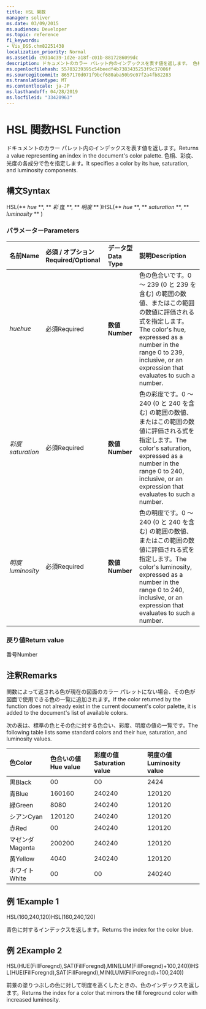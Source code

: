```yaml
---
title: HSL 関数
manager: soliver
ms.date: 03/09/2015
ms.audience: Developer
ms.topic: reference
f1_keywords:
- Vis_DSS.chm82251438
localization_priority: Normal
ms.assetid: c9314c39-1d2e-a18f-c01b-8817286099dc
description: ドキュメントのカラー パレット内のインデックスを表す値を返します。 色相、彩度、光度の各成分で色を指定します。
ms.openlocfilehash: 55703239395c54beedf4b7383435253f9c37006f
ms.sourcegitcommit: 8657170d071f9bcf680aba50b9c07f2a4fb82283
ms.translationtype: MT
ms.contentlocale: ja-JP
ms.lasthandoff: 04/28/2019
ms.locfileid: "33420963"
---
```

# <a name="hsl-function"></a><span data-ttu-id="8b665-104">HSL 関数</span><span class="sxs-lookup"><span data-stu-id="8b665-104">HSL Function</span></span>

<span data-ttu-id="8b665-105">ドキュメントのカラー パレット内のインデックスを表す値を返します。</span><span class="sxs-lookup"><span data-stu-id="8b665-105">Returns a value representing an index in the document's color palette.</span></span> <span data-ttu-id="8b665-106">色相、彩度、光度の各成分で色を指定します。</span><span class="sxs-lookup"><span data-stu-id="8b665-106">It specifies a color by its hue, saturation, and luminosity components.</span></span>
  
## <a name="syntax"></a><span data-ttu-id="8b665-107">構文</span><span class="sxs-lookup"><span data-stu-id="8b665-107">Syntax</span></span>

<span data-ttu-id="8b665-108">HSL(\*\* *hue* \*\*, \*\* *彩* 度 \*\*, \*\* *明度* \*\* )</span><span class="sxs-lookup"><span data-stu-id="8b665-108">HSL(\*\* *hue* \*\*, \*\* *saturation* \*\*, \*\* *luminosity* \*\* )</span></span> 
  
### <a name="parameters"></a><span data-ttu-id="8b665-109">パラメーター</span><span class="sxs-lookup"><span data-stu-id="8b665-109">Parameters</span></span>

|<span data-ttu-id="8b665-110">**名前**</span><span class="sxs-lookup"><span data-stu-id="8b665-110">**Name**</span></span>|<span data-ttu-id="8b665-111">**必須 / オプション**</span><span class="sxs-lookup"><span data-stu-id="8b665-111">**Required/Optional**</span></span>|<span data-ttu-id="8b665-112">**データ型**</span><span class="sxs-lookup"><span data-stu-id="8b665-112">**Data Type**</span></span>|<span data-ttu-id="8b665-113">**説明**</span><span class="sxs-lookup"><span data-stu-id="8b665-113">**Description**</span></span>|
|:-----|:-----|:-----|:-----|
| <span data-ttu-id="8b665-114">_hue_</span><span class="sxs-lookup"><span data-stu-id="8b665-114">_hue_</span></span> <br/> |<span data-ttu-id="8b665-115">必須</span><span class="sxs-lookup"><span data-stu-id="8b665-115">Required</span></span>  <br/> |<span data-ttu-id="8b665-116">**数値**</span><span class="sxs-lookup"><span data-stu-id="8b665-116">**Number**</span></span> <br/> |<span data-ttu-id="8b665-117">色の色合いです。0 ～ 239 (0 と 239 を含む) の範囲の数値、またはこの範囲の数値に評価される式を指定します。</span><span class="sxs-lookup"><span data-stu-id="8b665-117">The color's hue, expressed as a number in the range 0 to 239, inclusive, or an expression that evaluates to such a number.</span></span>  <br/> |
| <span data-ttu-id="8b665-118">_彩度_</span><span class="sxs-lookup"><span data-stu-id="8b665-118">_saturation_</span></span> <br/> |<span data-ttu-id="8b665-119">必須</span><span class="sxs-lookup"><span data-stu-id="8b665-119">Required</span></span>  <br/> |<span data-ttu-id="8b665-120">**数値**</span><span class="sxs-lookup"><span data-stu-id="8b665-120">**Number**</span></span> <br/> |<span data-ttu-id="8b665-121">色の彩度です。0 ～ 240 (0 と 240 を含む) の範囲の数値、またはこの範囲の数値に評価される式を指定します。</span><span class="sxs-lookup"><span data-stu-id="8b665-121">The color's saturation, expressed as a number in the range 0 to 240, inclusive, or an expression that evaluates to such a number.</span></span>  <br/> |
| <span data-ttu-id="8b665-122">_明度_</span><span class="sxs-lookup"><span data-stu-id="8b665-122">_luminosity_</span></span> <br/> |<span data-ttu-id="8b665-123">必須</span><span class="sxs-lookup"><span data-stu-id="8b665-123">Required</span></span>  <br/> |<span data-ttu-id="8b665-124">**数値**</span><span class="sxs-lookup"><span data-stu-id="8b665-124">**Number**</span></span> <br/> | <span data-ttu-id="8b665-125">色の明度です。0 ～ 240 (0 と 240 を含む) の範囲の数値、またはこの範囲の数値に評価される式を指定します。</span><span class="sxs-lookup"><span data-stu-id="8b665-125">The color's luminosity, expressed as a number in the range 0 to 240, inclusive, or an expression that evaluates to such a number.</span></span>  <br/> |
   
### <a name="return-value"></a><span data-ttu-id="8b665-126">戻り値</span><span class="sxs-lookup"><span data-stu-id="8b665-126">Return value</span></span>

<span data-ttu-id="8b665-127">番号</span><span class="sxs-lookup"><span data-stu-id="8b665-127">Number</span></span>
  
## <a name="remarks"></a><span data-ttu-id="8b665-128">注釈</span><span class="sxs-lookup"><span data-stu-id="8b665-128">Remarks</span></span>

<span data-ttu-id="8b665-129">関数によって返される色が現在の図面のカラー パレットにない場合、その色が図面で使用できる色の一覧に追加されます。</span><span class="sxs-lookup"><span data-stu-id="8b665-129">If the color returned by the function does not already exist in the current document's color palette, it is added to the document's list of available colors.</span></span> 
  
<span data-ttu-id="8b665-130">次の表は、標準の色とその色に対する色合い、彩度、明度の値の一覧です。</span><span class="sxs-lookup"><span data-stu-id="8b665-130">The following table lists some standard colors and their hue, saturation, and luminosity values.</span></span> 
  
|<span data-ttu-id="8b665-131">**色**</span><span class="sxs-lookup"><span data-stu-id="8b665-131">**Color**</span></span>|<span data-ttu-id="8b665-132">**色合いの値**</span><span class="sxs-lookup"><span data-stu-id="8b665-132">**Hue value**</span></span>|<span data-ttu-id="8b665-133">**彩度の値**</span><span class="sxs-lookup"><span data-stu-id="8b665-133">**Saturation value**</span></span>|<span data-ttu-id="8b665-134">**明度の値**</span><span class="sxs-lookup"><span data-stu-id="8b665-134">**Luminosity value**</span></span>|
|:-----|:-----|:-----|:-----|
|<span data-ttu-id="8b665-135">黒</span><span class="sxs-lookup"><span data-stu-id="8b665-135">Black</span></span>  <br/> |<span data-ttu-id="8b665-136">0</span><span class="sxs-lookup"><span data-stu-id="8b665-136">0</span></span>  <br/> |<span data-ttu-id="8b665-137">0</span><span class="sxs-lookup"><span data-stu-id="8b665-137">0</span></span>  <br/> |<span data-ttu-id="8b665-138">24</span><span class="sxs-lookup"><span data-stu-id="8b665-138">24</span></span>  <br/> |
|<span data-ttu-id="8b665-139">青</span><span class="sxs-lookup"><span data-stu-id="8b665-139">Blue</span></span>  <br/> |<span data-ttu-id="8b665-140">160</span><span class="sxs-lookup"><span data-stu-id="8b665-140">160</span></span>  <br/> |<span data-ttu-id="8b665-141">240</span><span class="sxs-lookup"><span data-stu-id="8b665-141">240</span></span>  <br/> |<span data-ttu-id="8b665-142">120</span><span class="sxs-lookup"><span data-stu-id="8b665-142">120</span></span>  <br/> |
|<span data-ttu-id="8b665-143">緑</span><span class="sxs-lookup"><span data-stu-id="8b665-143">Green</span></span>  <br/> |<span data-ttu-id="8b665-144">80</span><span class="sxs-lookup"><span data-stu-id="8b665-144">80</span></span>  <br/> |<span data-ttu-id="8b665-145">240</span><span class="sxs-lookup"><span data-stu-id="8b665-145">240</span></span>  <br/> |<span data-ttu-id="8b665-146">120</span><span class="sxs-lookup"><span data-stu-id="8b665-146">120</span></span>  <br/> |
|<span data-ttu-id="8b665-147">シアン</span><span class="sxs-lookup"><span data-stu-id="8b665-147">Cyan</span></span>  <br/> |<span data-ttu-id="8b665-148">120</span><span class="sxs-lookup"><span data-stu-id="8b665-148">120</span></span>  <br/> |<span data-ttu-id="8b665-149">240</span><span class="sxs-lookup"><span data-stu-id="8b665-149">240</span></span>  <br/> |<span data-ttu-id="8b665-150">120</span><span class="sxs-lookup"><span data-stu-id="8b665-150">120</span></span>  <br/> |
|<span data-ttu-id="8b665-151">赤</span><span class="sxs-lookup"><span data-stu-id="8b665-151">Red</span></span>  <br/> |<span data-ttu-id="8b665-152">0</span><span class="sxs-lookup"><span data-stu-id="8b665-152">0</span></span>  <br/> |<span data-ttu-id="8b665-153">240</span><span class="sxs-lookup"><span data-stu-id="8b665-153">240</span></span>  <br/> |<span data-ttu-id="8b665-154">120</span><span class="sxs-lookup"><span data-stu-id="8b665-154">120</span></span>  <br/> |
|<span data-ttu-id="8b665-155">マゼンダ</span><span class="sxs-lookup"><span data-stu-id="8b665-155">Magenta</span></span>  <br/> |<span data-ttu-id="8b665-156">200</span><span class="sxs-lookup"><span data-stu-id="8b665-156">200</span></span>  <br/> |<span data-ttu-id="8b665-157">240</span><span class="sxs-lookup"><span data-stu-id="8b665-157">240</span></span>  <br/> |<span data-ttu-id="8b665-158">120</span><span class="sxs-lookup"><span data-stu-id="8b665-158">120</span></span>  <br/> |
|<span data-ttu-id="8b665-159">黄</span><span class="sxs-lookup"><span data-stu-id="8b665-159">Yellow</span></span>  <br/> |<span data-ttu-id="8b665-160">40</span><span class="sxs-lookup"><span data-stu-id="8b665-160">40</span></span>  <br/> |<span data-ttu-id="8b665-161">240</span><span class="sxs-lookup"><span data-stu-id="8b665-161">240</span></span>  <br/> |<span data-ttu-id="8b665-162">120</span><span class="sxs-lookup"><span data-stu-id="8b665-162">120</span></span>  <br/> |
|<span data-ttu-id="8b665-163">ホワイト</span><span class="sxs-lookup"><span data-stu-id="8b665-163">White</span></span>  <br/> |<span data-ttu-id="8b665-164">0</span><span class="sxs-lookup"><span data-stu-id="8b665-164">0</span></span>  <br/> |<span data-ttu-id="8b665-165">0</span><span class="sxs-lookup"><span data-stu-id="8b665-165">0</span></span>  <br/> |<span data-ttu-id="8b665-166">240</span><span class="sxs-lookup"><span data-stu-id="8b665-166">240</span></span>  <br/> |
   
## <a name="example-1"></a><span data-ttu-id="8b665-167">例 1</span><span class="sxs-lookup"><span data-stu-id="8b665-167">Example 1</span></span>

<span data-ttu-id="8b665-168">HSL(160,240,120)</span><span class="sxs-lookup"><span data-stu-id="8b665-168">HSL(160,240,120)</span></span>
  
<span data-ttu-id="8b665-169">青色に対するインデックスを返します。</span><span class="sxs-lookup"><span data-stu-id="8b665-169">Returns the index for the color blue.</span></span>
  
## <a name="example-2"></a><span data-ttu-id="8b665-170">例 2</span><span class="sxs-lookup"><span data-stu-id="8b665-170">Example 2</span></span>

<span data-ttu-id="8b665-171">HSL(HUE(FillForegnd),SAT(FillForegnd),MIN(LUM(FillForegnd)+100,240))</span><span class="sxs-lookup"><span data-stu-id="8b665-171">HSL(HUE(FillForegnd),SAT(FillForegnd),MIN(LUM(FillForegnd)+100,240))</span></span>
  
<span data-ttu-id="8b665-172">前景の塗りつぶしの色に対して明度を高くしたときの、色のインデックスを返します。</span><span class="sxs-lookup"><span data-stu-id="8b665-172">Returns the index for a color that mirrors the fill foreground color with increased luminosity.</span></span>
  

